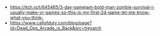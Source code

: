 *  https://itch.io/t/645465/3-day-gamejam-bold-man-zombie-survival-i-usually-make-vr-games-so-this-is-my-first-2d-game-let-me-know-what-you-think-
*  https://www.callofduty.com/blog/page?id=Dead_Ops_Arcade_is_Back&src=treyarch
